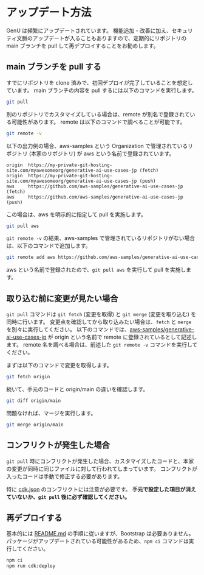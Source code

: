 # アップデート方法

GenU は頻繁にアップデートされています。
機能追加・改善に加え、セキュリティ文脈のアップデートが入ることもありますので、定期的にリポジトリの main ブランチを pull して再デプロイすることをお勧めします。

## main ブランチを pull する

すでにリポジトリを clone 済みで、初回デプロイが完了していることを想定しています。
main ブランチの内容を pull するには以下のコマンドを実行します。

```bash
git pull
```

別のリポジトリでカスタマイズしている場合は、remote が別名で登録されている可能性があります。
remote は以下のコマンドで調べることが可能です。

```bash
git remote -v
```

以下の出力例の場合、aws-samples という Organization で管理されているリポジトリ (本家のリポジトリ) が aws という名前で登録されています。

```
origin  https://my-private-git-hosting-site.com/myawesomeorg/generative-ai-use-cases-jp (fetch)
origin  https://my-private-git-hosting-site.com/myawesomeorg/generative-ai-use-cases-jp (push)
aws     https://github.com/aws-samples/generative-ai-use-cases-jp (fetch)
aws     https://github.com/aws-samples/generative-ai-use-cases-jp (push)
```

この場合は、aws を明示的に指定して pull を実施します。

```bash
git pull aws
```

`git remote -v` の結果、aws-samples で管理されているリポジトリがない場合は、以下のコマンドで追加します。

```bash
git remote add aws https://github.com/aws-samples/generative-ai-use-cases-jp
```

aws という名前で登録されたので、`git pull aws` を実行して pull を実施します。

## 取り込む前に変更が見たい場合

`git pull` コマンドは `git fetch` (変更を取得) と `git merge` (変更を取り込む) を同時に行います。
変更点を確認してから取り込みたい場合は、`fetch` と `merge` を別々に実行してください。
以下のコマンドでは、[aws-samples/generative-ai-use-cases-jp](https://github.com/aws-samples/generative-ai-use-cases-jp) が origin という名前で remote に登録されているとして記述します。
remote 名を調べる場合は、前述した `git remote -v` コマンドを実行してください。

まずは以下のコマンドで変更を取得します。

```bash
git fetch origin
```

続いて、手元のコードと origin/main の違いを確認します。

```bash
git diff origin/main
```

問題なければ、マージを実行します。

```bash
git merge origin/main
```

## コンフリクトが発生した場合

`git pull` 時にコンフリクトが発生した場合、カスタマイズしたコードと、本家の変更が同時に同じファイルに対して行われてしまっています。
コンフリクトが入ったコードは手動で修正する必要があります。

特に [cdk.json](/packages/cdk/cdk.json) のコンフリクトには注意が必要です。
**手元で設定した項目が消えていないか、`git pull` 後に必ず確認してください。**

## 再デプロイする

基本的には [README.md](/README.md) の手順に従いますが、Bootstrap は必要ありません。
パッケージがアップデートされている可能性があるため、`npm ci` コマンドは実行してください。

```bash
npm ci
npm run cdk:deploy
```
